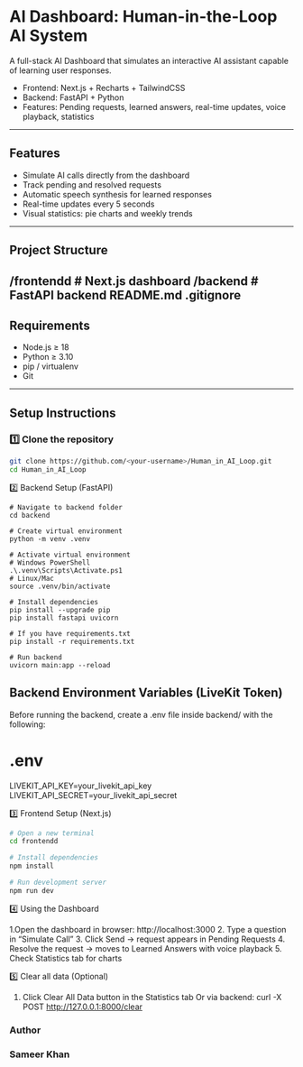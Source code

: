 # AI Dashboard: Human-in-the-Loop AI System

A full-stack AI Dashboard that simulates an interactive AI assistant capable of learning user responses.  
- Frontend: Next.js + Recharts + TailwindCSS  
- Backend: FastAPI + Python  
- Features: Pending requests, learned answers, real-time updates, voice playback, statistics

---

## Features

- Simulate AI calls directly from the dashboard
- Track pending and resolved requests
- Automatic speech synthesis for learned responses
- Real-time updates every 5 seconds
- Visual statistics: pie charts and weekly trends

---

## Project Structure
/frontendd # Next.js dashboard
/backend # FastAPI backend
README.md
.gitignore
---

## Requirements

- Node.js ≥ 18
- Python ≥ 3.10
- pip / virtualenv
- Git

---

## Setup Instructions

### 1️⃣ Clone the repository
```bash
git clone https://github.com/<your-username>/Human_in_AI_Loop.git
cd Human_in_AI_Loop
```
2️⃣ Backend Setup (FastAPI)
```
# Navigate to backend folder
cd backend

# Create virtual environment
python -m venv .venv

# Activate virtual environment
# Windows PowerShell
.\.venv\Scripts\Activate.ps1
# Linux/Mac
source .venv/bin/activate

# Install dependencies
pip install --upgrade pip
pip install fastapi uvicorn

# If you have requirements.txt
pip install -r requirements.txt

# Run backend
uvicorn main:app --reload
```
## Backend Environment Variables (LiveKit Token)

Before running the backend, create a .env file inside backend/ with the following:

# .env
LIVEKIT_API_KEY=your_livekit_api_key
LIVEKIT_API_SECRET=your_livekit_api_secret

3️⃣ Frontend Setup (Next.js)
```bash
# Open a new terminal
cd frontendd

# Install dependencies
npm install

# Run development server
npm run dev
```
4️⃣ Using the Dashboard

1.Open the dashboard in browser: http://localhost:3000
2. Type a question in “Simulate Call”
3. Click Send → request appears in Pending Requests
4. Resolve the request → moves to Learned Answers with voice playback
5. Check Statistics tab for charts

5️⃣ Clear all data (Optional)

1. Click Clear All Data button in the Statistics tab
Or via backend:
curl -X POST http://127.0.0.1:8000/clear

### Author
### Sameer Khan

